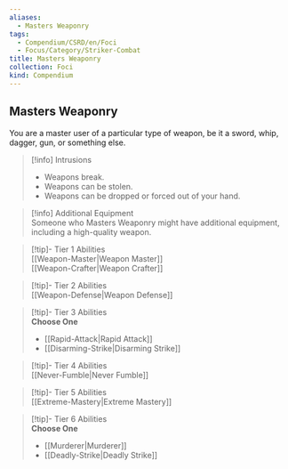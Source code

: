 ```yaml
---
aliases:
  - Masters Weaponry
tags:
  - Compendium/CSRD/en/Foci
  - Focus/Category/Striker-Combat
title: Masters Weaponry
collection: Foci
kind: Compendium
---
```

## Masters Weaponry  
You are a master user of a particular type of weapon, be it a sword, whip, dagger, gun, or something else.  

>[!info] Intrusions  
>- Weapons break.  
>- Weapons can be stolen.  
>- Weapons can be dropped or forced out of your hand.  

>[!info] Additional Equipment  
>Someone who Masters Weaponry might have additional equipment, including a high-quality weapon.  


>[!tip]- Tier 1 Abilities  
> [[Weapon-Master|Weapon Master]]  
> [[Weapon-Crafter|Weapon Crafter]]  


>[!tip]- Tier 2 Abilities  
> [[Weapon-Defense|Weapon Defense]]  


>[!tip]- Tier 3 Abilities  
> **Choose One**  
>- [[Rapid-Attack|Rapid Attack]]  
>- [[Disarming-Strike|Disarming Strike]]  


>[!tip]- Tier 4 Abilities  
> [[Never-Fumble|Never Fumble]]  


>[!tip]- Tier 5 Abilities  
> [[Extreme-Mastery|Extreme Mastery]]  


>[!tip]- Tier 6 Abilities  
> **Choose One**  
>- [[Murderer|Murderer]]  
>- [[Deadly-Strike|Deadly Strike]]